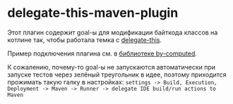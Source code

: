 # delegate-this-maven-plugin

Этот плагин содержит goal-ы для модификации байткода классов на котлине так, чтобы работала темка с
[delegate-this](../delegate-this/readme.md).

Пример подключения плагина см. в [библиотеке by-computed](../by-computed/pom.xml).

К сожалению, почему-то goal-ы не запускаются автоматически при запуске тестов через зелёный треугольник в идее, поэтому 
приходится прожимать такую галку в настройках: 
`settings -> Build, Execution, Deployment -> Maven -> Runner -> delegate IDE build/run actions to Maven`



